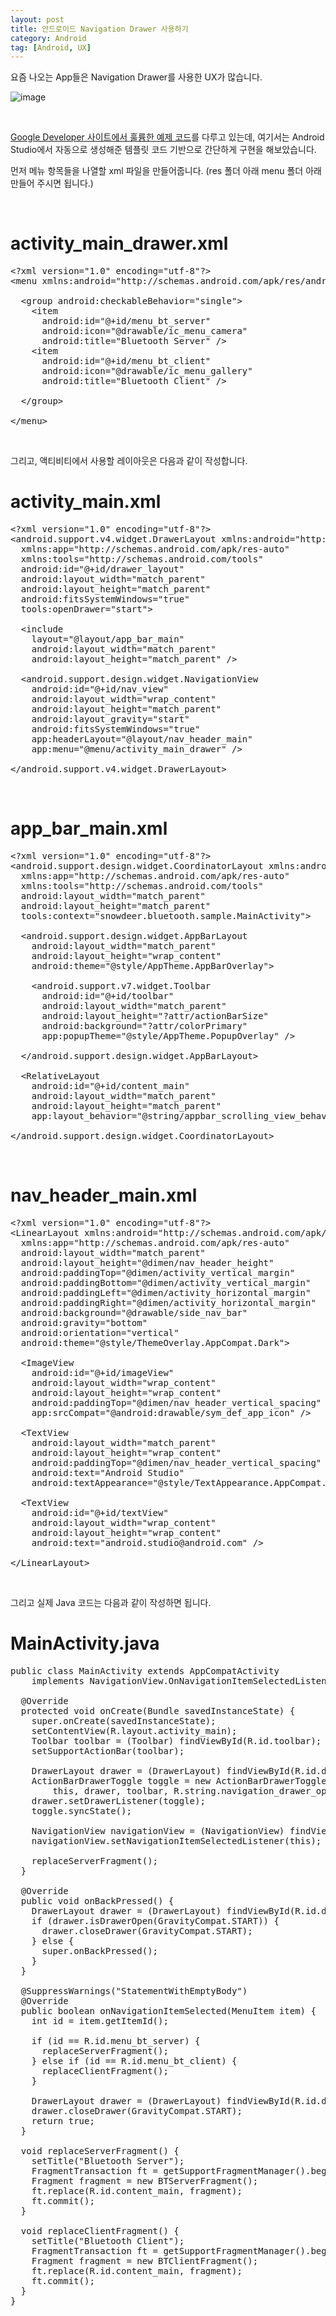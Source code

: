 ```yaml
---
layout: post
title: 안드로이드 Navigation Drawer 사용하기
category: Android
tag: [Android, UX]
---
```


요즘 나오는 App들은 Navigation Drawer를 사용한 UX가 많습니다.

![image](/assets/2017-04-15-android-navigation-drawer-example/01.jpg)

<br>

[Google Developer 사이트에서 훌륭한 예제 코드](https://developer.android.com/training/implementing-navigation/nav-drawer.html?hl=ko)를
다루고 있는데, 여기서는 Android Studio에서 자동으로 생성해준 템플릿 코드 기반으로
간단하게 구현을 해보았습니다.

먼저 메뉴 항목들을 나열할 xml 파일을 만들어줍니다.
(res 폴더 아래 menu 폴더 아래 만들어 주시면 됩니다.)

<br>

# activity_main_drawer.xml

<pre class="prettyprint">&lt;?xml version="1.0" encoding="utf-8"?&gt;
&lt;menu xmlns:android="http://schemas.android.com/apk/res/android"&gt;

  &lt;group android:checkableBehavior="single"&gt;
    &lt;item
      android:id="@+id/menu_bt_server"
      android:icon="@drawable/ic_menu_camera"
      android:title="Bluetooth Server" /&gt;
    &lt;item
      android:id="@+id/menu_bt_client"
      android:icon="@drawable/ic_menu_gallery"
      android:title="Bluetooth Client" /&gt;

  &lt;/group&gt;

&lt;/menu&gt;</pre>
<br>

그리고, 액티비티에서 사용할 레이아웃은 다음과 같이 작성합니다.

# activity_main.xml

<pre class="prettyprint">&lt;?xml version="1.0" encoding="utf-8"?&gt;
&lt;android.support.v4.widget.DrawerLayout xmlns:android="http://schemas.android.com/apk/res/android"
  xmlns:app="http://schemas.android.com/apk/res-auto"
  xmlns:tools="http://schemas.android.com/tools"
  android:id="@+id/drawer_layout"
  android:layout_width="match_parent"
  android:layout_height="match_parent"
  android:fitsSystemWindows="true"
  tools:openDrawer="start"&gt;

  &lt;include
    layout="@layout/app_bar_main"
    android:layout_width="match_parent"
    android:layout_height="match_parent" /&gt;

  &lt;android.support.design.widget.NavigationView
    android:id="@+id/nav_view"
    android:layout_width="wrap_content"
    android:layout_height="match_parent"
    android:layout_gravity="start"
    android:fitsSystemWindows="true"
    app:headerLayout="@layout/nav_header_main"
    app:menu="@menu/activity_main_drawer" /&gt;

&lt;/android.support.v4.widget.DrawerLayout&gt;</pre>
<br>

# app_bar_main.xml

<pre class="prettyprint">&lt;?xml version="1.0" encoding="utf-8"?&gt;
&lt;android.support.design.widget.CoordinatorLayout xmlns:android="http://schemas.android.com/apk/res/android"
  xmlns:app="http://schemas.android.com/apk/res-auto"
  xmlns:tools="http://schemas.android.com/tools"
  android:layout_width="match_parent"
  android:layout_height="match_parent"
  tools:context="snowdeer.bluetooth.sample.MainActivity"&gt;

  &lt;android.support.design.widget.AppBarLayout
    android:layout_width="match_parent"
    android:layout_height="wrap_content"
    android:theme="@style/AppTheme.AppBarOverlay"&gt;

    &lt;android.support.v7.widget.Toolbar
      android:id="@+id/toolbar"
      android:layout_width="match_parent"
      android:layout_height="?attr/actionBarSize"
      android:background="?attr/colorPrimary"
      app:popupTheme="@style/AppTheme.PopupOverlay" /&gt;

  &lt;/android.support.design.widget.AppBarLayout&gt;

  &lt;RelativeLayout
    android:id="@+id/content_main"
    android:layout_width="match_parent"
    android:layout_height="match_parent"
    app:layout_behavior="@string/appbar_scrolling_view_behavior" /&gt;

&lt;/android.support.design.widget.CoordinatorLayout&gt;</pre>
<br>

# nav_header_main.xml

<pre class="prettyprint">&lt;?xml version="1.0" encoding="utf-8"?&gt;
&lt;LinearLayout xmlns:android="http://schemas.android.com/apk/res/android"
  xmlns:app="http://schemas.android.com/apk/res-auto"
  android:layout_width="match_parent"
  android:layout_height="@dimen/nav_header_height"
  android:paddingTop="@dimen/activity_vertical_margin"
  android:paddingBottom="@dimen/activity_vertical_margin"
  android:paddingLeft="@dimen/activity_horizontal_margin"
  android:paddingRight="@dimen/activity_horizontal_margin"
  android:background="@drawable/side_nav_bar"
  android:gravity="bottom"
  android:orientation="vertical"
  android:theme="@style/ThemeOverlay.AppCompat.Dark"&gt;

  &lt;ImageView
    android:id="@+id/imageView"
    android:layout_width="wrap_content"
    android:layout_height="wrap_content"
    android:paddingTop="@dimen/nav_header_vertical_spacing"
    app:srcCompat="@android:drawable/sym_def_app_icon" /&gt;

  &lt;TextView
    android:layout_width="match_parent"
    android:layout_height="wrap_content"
    android:paddingTop="@dimen/nav_header_vertical_spacing"
    android:text="Android Studio"
    android:textAppearance="@style/TextAppearance.AppCompat.Body1" /&gt;

  &lt;TextView
    android:id="@+id/textView"
    android:layout_width="wrap_content"
    android:layout_height="wrap_content"
    android:text="android.studio@android.com" /&gt;

&lt;/LinearLayout&gt;</pre>
<br>

그리고 실제 Java 코드는 다음과 같이 작성하면 됩니다.

# MainActivity.java

<pre class="prettyprint">public class MainActivity extends AppCompatActivity
    implements NavigationView.OnNavigationItemSelectedListener {

  @Override
  protected void onCreate(Bundle savedInstanceState) {
    super.onCreate(savedInstanceState);
    setContentView(R.layout.activity_main);
    Toolbar toolbar = (Toolbar) findViewById(R.id.toolbar);
    setSupportActionBar(toolbar);

    DrawerLayout drawer = (DrawerLayout) findViewById(R.id.drawer_layout);
    ActionBarDrawerToggle toggle = new ActionBarDrawerToggle(
        this, drawer, toolbar, R.string.navigation_drawer_open, R.string.navigation_drawer_close);
    drawer.setDrawerListener(toggle);
    toggle.syncState();

    NavigationView navigationView = (NavigationView) findViewById(R.id.nav_view);
    navigationView.setNavigationItemSelectedListener(this);

    replaceServerFragment();
  }

  @Override
  public void onBackPressed() {
    DrawerLayout drawer = (DrawerLayout) findViewById(R.id.drawer_layout);
    if (drawer.isDrawerOpen(GravityCompat.START)) {
      drawer.closeDrawer(GravityCompat.START);
    } else {
      super.onBackPressed();
    }
  }

  @SuppressWarnings("StatementWithEmptyBody")
  @Override
  public boolean onNavigationItemSelected(MenuItem item) {
    int id = item.getItemId();

    if (id == R.id.menu_bt_server) {
      replaceServerFragment();
    } else if (id == R.id.menu_bt_client) {
      replaceClientFragment();
    }

    DrawerLayout drawer = (DrawerLayout) findViewById(R.id.drawer_layout);
    drawer.closeDrawer(GravityCompat.START);
    return true;
  }

  void replaceServerFragment() {
    setTitle("Bluetooth Server");
    FragmentTransaction ft = getSupportFragmentManager().beginTransaction();
    Fragment fragment = new BTServerFragment();
    ft.replace(R.id.content_main, fragment);
    ft.commit();
  }

  void replaceClientFragment() {
    setTitle("Bluetooth Client");
    FragmentTransaction ft = getSupportFragmentManager().beginTransaction();
    Fragment fragment = new BTClientFragment();
    ft.replace(R.id.content_main, fragment);
    ft.commit();
  }
}</pre>
